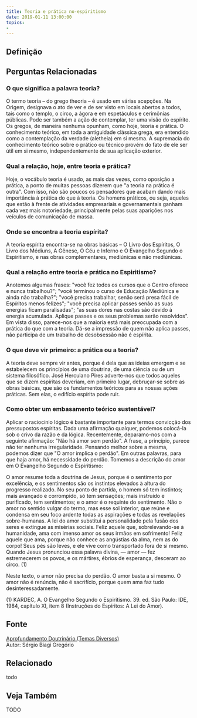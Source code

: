 ```yaml
---
title: Teoria e prática no-espiritismo
date: 2019-01-11 13:00:00
topics: 
- 
---
```


## Definição


## Perguntas Relacionadas

### O que significa a palavra teoria?
O termo teoria – do grego theoria – é usado em várias acepções. Na
Origem, designava o ato de ver e de ser visto em locais abertos a todos,
tais como o templo, o circo, a ágora e em espetáculos e cerimônias
públicas. Pode ser também a ação de contemplar, ter uma visão do
espírito. Os gregos, de maneira nenhuma opunham, como hoje, teoria e
prática. O conhecimento teórico, em toda a antiguidade clássica grega,
era entendido como a contemplação da verdade (aletheia) em si mesma. A
supremacia do conhecimento teórico sobre o prático ou técnico provém do
fato de ele ser útil em si mesmo, independentemente de sua aplicação
exterior.

### Qual a relação, hoje, entre teoria e prática?
Hoje, o vocábulo teoria é usado, as mais das vezes, como oposição a
prática, a ponto de muitas pessoas dizerem que "a teoria na prática é
outra". Com isso, não são poucos os pensadores que acabam dando mais
importância à prática do que à teoria. Os homens práticos, ou seja,
aqueles que estão à frente de atividades empresariais e governamentais
ganham cada vez mais notoriedade, principalmente pelas suas aparições
nos veículos de comunicação de massa.

### Onde se encontra a teoria espírita?
A teoria espírita encontra-se na obras básicas – O Livro dos
Espíritos, O Livro dos Médiuns, A Gênese, O Céu e Inferno e O
Evangelho Segundo o Espiritismo, e nas obras complementares, mediúnicas
e não mediúnicas.

### Qual a relação entre teoria e prática no Espiritismo?
Anotemos algumas frases: "você fez todos os cursos que o Centro oferece
e nunca trabalhou?"; "você terminou o curso de Educação Mediúnica e
ainda não trabalha?"; "você precisa trabalhar, senão será presa fácil de
Espíritos menos felizes"; "você precisa aplicar passes senão as suas
energias ficam paralisadas"; "as suas dores nas costas são devido à
energia acumulada. Aplique passes e os seus problemas serão resolvidos".
Em vista disso, parece-nos que a maioria está mais preocupada com a
prática do que com a teoria. Dá-se a impressão de quem não aplica
passes, não participa de um trabalho de desobsessão não é espírita.

### O que deve vir primeiro: a prática ou a teoria?
A teoria deve sempre vir antes, porque é dela que as ideias emergem e se
estabelecem os princípios de uma doutrina, de uma ciência ou de um
sistema filosófico. José Herculano Pires adverte-nos que todos aqueles
que se dizem espíritas deveriam, em primeiro lugar, debruçar-se sobre as
obras básicas, que são os fundamentos teóricos para as nossas ações
práticas. Sem elas, o edifício espírita pode ruir.

### Como obter um embasamento teórico sustentável?
Aplicar o raciocínio lógico é bastante importante para termos convicção
dos pressupostos espíritas. Dada uma afirmação qualquer, podemos
colocá-la sob o crivo da razão e da lógica. Recentemente, deparamo-nos
com a seguinte afirmação: "Não há amor sem perdão". A frase, a
princípio, parece não ter nenhuma irregularidade. Pensando melhor sobre
a mesma, podemos dizer que "O amor implica o perdão". Em outras
palavras, para que haja amor, há necessidade do perdão. Tomemos a
descrição do amor em O Evangelho Segundo o Espiritismo:

O amor resume toda a doutrina de Jesus, porque é o sentimento por
excelência, e os sentimentos são os instintos elevados à altura do
progresso realizado. No seu ponto de partida, o homem só tem instintos;
mais avançado e corrompido, só tem sensações; mais instruído e
purificado, tem sentimentos; e o amor é o requinte do sentimento. Não o
amor no sentido vulgar do termo, mas esse sol interior, que reúne e
condensa em seu foco ardente todas as aspirações e todas as revelações
sobre-humanas. A lei do amor substitui a personalidade pela fusão dos
seres e extingue as misérias sociais. Feliz aquele que, sobrelevando-se
à humanidade, ama com imenso amor os seus irmãos em sofrimento! Feliz
aquele que ama, porque não conhece as angústias da alma, nem as do
corpo! Seus pés são leves, e ele vive como transportado fora de si
mesmo. Quando Jesus pronunciou essa palavra divina, — amor — fez
estremecerem os povos, e os mártires, ébrios de esperança, desceram ao
circo. (1)

Neste texto, o amor não precisa do perdão. O amor basta a si mesmo. O
amor não é renúncia, não é sacrifício, porque quem ama faz tudo
desinteressadamente.


(1) KARDEC, A. O Evangelho Segundo o Espiritismo. 39. ed. São Paulo:
IDE, 1984, capítulo XI, item 8 (Instruções do Espíritos: A Lei do
Amor).

## Fonte
[Aprofundamento Doutrinário (Temas Diversos)](https://sites.google.com/view/aprofundamentodoutrinario/teoria-e-prática-no-espiritismo)  
Autor: Sérgio Biagi Gregório



## Relacionado
todo

## Veja Também
TODO


